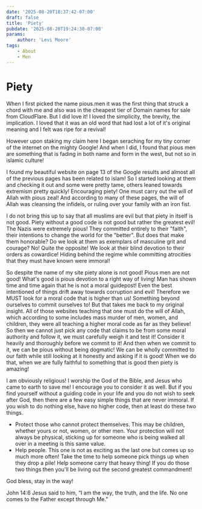 ```yaml
---
date: '2025-08-20T18:37:42-07:00'
draft: false
title: 'Piety'
pubdate: '2025-08-20T19:24:30-07:00'
params:
    author: 'Levi Moore'
tags:
    - About
    - Men
---
```


# Piety
When I first picked the name pious.men it was the first thing that struck a chord with me and also was in the cheapest tier of Domain names for sale from CloudFlare. But I did love it! I loved the simplicity, the brevity, the implication. I loved that it was an old word that had lost a lot of it's original meaning and I felt was ripe for a revival!

However upon staking my claim here I began seraching for my tiny corner of the internet on the mighty Google! And when I did, I found that pious men are something that is fading in both name and form in the west, but not so in islamic culture! 

I found my beautiful website on page 13 of the Google results and almost all of the previous pages has been related to islam! So I started looking at them and checking it out and some were pretty tame, others leaned towards extremism pretty quickly! Encouraging piety! One must carry out the will of Allah with pious zeal! And according to many of these pages, the will of Allah was cleansing the infidels, or ruling over your family with an iron fist.

I do not bring this up to say that all muslims are evil but that piety in itself is not good. Piety without a good code is not good but rather the greatest evil! The Nazis were extremely pious! They committed entirely to their "faith", their intentions to change the world for the "better". But does that make them honorable? Do we look at them as exemplars of masculine grit and courage? No! Quite the opposite! We look at their blind devotion to their orders as cowardice! Hiding behind the regime while committing atrocities that they must have known were immoral! 

So despite the name of my site piety alone is not good! Pious men are not good! What's good is pious devotion to a right way of living! Man has shown time and time again that he is not a moral guidepost! Even the best intentioned of things drift away towards corruption and evil! Therefore we MUST look for a moral code that is higher than us! Something beyond ourselves to commit ourselves to! But that takes me back to my original insight. All of those websites teaching that one must do the will of Allah, which according to some includes mass murder of men, women, and children, they were all teaching a higher moral code as far as they believe! So then we cannot just pick any code that claims to be from some moral authority and follow it, we must carefully weigh it and test it! Consider it heavily and thoroughly before we commit to it! And then when we commit to it, we can be pious without being dogmatic! We can be wholly committed to our faith while still looking at it honestly and asking if it is good! When we do that, when we are fully faithful to something that is good then piety is amazing! 

I am obviously religious! I worship the God of the Bible, and Jesus who came to earth to save me! I encourage you to consider it as well. But if you find yourself without a guiding code in your life and you do not wish to seek after God, then there are a few easy simple things that are never immoral. If you wish to do nothing else, have no higher code, then at least do these two things. 
- Protect those who cannot protect themselves. This may be children, whether yours or not, women, or other men. Your protection will not always be physical, sticking up for someone who is being walked all over in a meeting is this same value. 
- Help people. This one is not as exciting as the last one but comes up so much more often! Take the time to help someone pick things up when they drop a pile! Help someone carry that heavy thing!
If you do those two things then you'll be living out the second greatest commandment!

God bless, stay in the way!

John 14:6 Jesus said to him, “I am the way, the truth, and the life. No one comes to the Father except through Me."